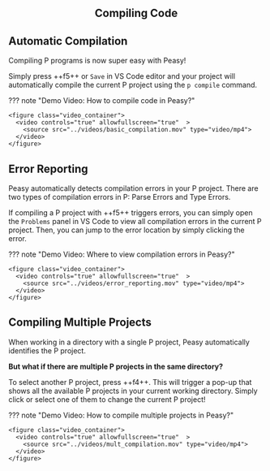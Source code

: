 <style>
  .md-typeset h1,
  .md-content__button {
    display: none;
  }
  
</style>

<div align="center">
  <h2>Compiling Code</h2>
</div>

## **Automatic Compilation**

Compiling P programs is now super easy with Peasy!

Simply press ++f5++ or `Save` in VS Code editor and your project will automatically compile the current P project using the `p compile` command.

??? note "Demo Video: How to compile code in Peasy?"

    <figure class="video_container">
      <video controls="true" allowfullscreen="true"  >
        <source src="../videos/basic_compilation.mov" type="video/mp4">
      </video>
    </figure>

## **Error Reporting**

Peasy automatically detects compilation errors in your P project. There are two types of compilation errors in P: Parse Errors and Type Errors.

If compiling a P project with ++f5++ triggers errors, you can simply open the `Problems` panel in VS Code to view all compilation errors in the current P project. Then, you can jump to the error location by simply clicking the error.

??? note "Demo Video: Where to view compilation errors in Peasy?"

    <figure class="video_container">
      <video controls="true" allowfullscreen="true"  >
        <source src="../videos/error_reporting.mov" type="video/mp4">
      </video>
    </figure>

## **Compiling Multiple Projects**

When working in a directory with a single P project, Peasy automatically identifies the P project.

**But what if there are multiple P projects in the same directory?**

To select another P project, press ++f4++. This will trigger a pop-up that shows all the available P projects in your current working directory. Simply click or select one of them to change the current P project!

??? note "Demo Video: How to compile multiple projects in Peasy?"

    <figure class="video_container">
      <video controls="true" allowfullscreen="true"  >
        <source src="../videos/mult_compilation.mov" type="video/mp4">
      </video>
    </figure>